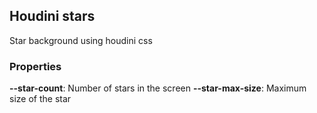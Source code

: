 ## Houdini stars

Star background using houdini css

### Properties
  **--star-count**: Number of stars in the screen
  **--star-max-size**: Maximum size of the star